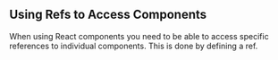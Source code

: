 ## Using Refs to Access Components

When using React components you need to be able to access specific
references to individual components. This is done by defining a ref.
